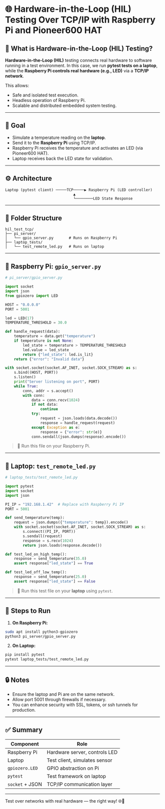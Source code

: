 
# 🌐 Hardware-in-the-Loop (HIL) Testing Over TCP/IP with Raspberry Pi and Pioneer600 HAT

## 🧠 What is Hardware-in-the-Loop (HIL) Testing?

**Hardware-in-the-Loop (HIL)** testing connects real hardware to software running in a test environment. In this case, we run **pytest tests on a laptop**, while the **Raspberry Pi controls real hardware (e.g., LED)** via a **TCP/IP network**.

This allows:

- Safe and isolated test execution.
- Headless operation of Raspberry Pi.
- Scalable and distributed embedded system testing.

---

## 🎯 Goal

- Simulate a temperature reading on the **laptop**.
- Send it to the **Raspberry Pi** using TCP/IP.
- Raspberry Pi receives the temperature and activates an LED (via Pioneer600 HAT).
- Laptop receives back the LED state for validation.

---

## ⚙️ Architecture

```
Laptop (pytest client) ─────TCP─────▶ Raspberry Pi (LED controller)
                               ▲
                               └────────LED State Response
```

---

## 🧱 Folder Structure

```
hil_test_tcp/
├── pi_server/
│   └── gpio_server.py       # Runs on Raspberry Pi
├── laptop_tests/
│   └── test_remote_led.py   # Runs on laptop
```

---

## 📜 Raspberry Pi: `gpio_server.py`

```python
# pi_server/gpio_server.py

import socket
import json
from gpiozero import LED

HOST = "0.0.0.0"
PORT = 5001

led = LED(17)
TEMPERATURE_THRESHOLD = 30.0

def handle_request(data):
    temperature = data.get("temperature")
    if temperature is not None:
        led_state = temperature > TEMPERATURE_THRESHOLD
        led.value = led_state
        return {"led_state": led.is_lit}
    return {"error": "Invalid data"}

with socket.socket(socket.AF_INET, socket.SOCK_STREAM) as s:
    s.bind((HOST, PORT))
    s.listen()
    print("Server listening on port", PORT)
    while True:
        conn, addr = s.accept()
        with conn:
            data = conn.recv(1024)
            if not data:
                continue
            try:
                request = json.loads(data.decode())
                response = handle_request(request)
            except Exception as e:
                response = {"error": str(e)}
            conn.sendall(json.dumps(response).encode())
```

> 📝 Run this file on your Raspberry Pi.

---

## 📜 Laptop: `test_remote_led.py`

```python
# laptop_tests/test_remote_led.py

import pytest
import socket
import json

PI_IP = "192.168.1.42"  # Replace with Raspberry Pi IP
PORT = 5001

def send_temperature(temp):
    request = json.dumps({"temperature": temp}).encode()
    with socket.socket(socket.AF_INET, socket.SOCK_STREAM) as s:
        s.connect((PI_IP, PORT))
        s.sendall(request)
        response = s.recv(1024)
        return json.loads(response.decode())

def test_led_on_high_temp():
    response = send_temperature(35.0)
    assert response["led_state"] == True

def test_led_off_low_temp():
    response = send_temperature(25.0)
    assert response["led_state"] == False
```

> 📝 Run this test file on your **laptop** using `pytest`.

---

## 🧪 Steps to Run

1. **On Raspberry Pi:**

```bash
sudo apt install python3-gpiozero
python3 pi_server/gpio_server.py
```

2. **On Laptop:**

```bash
pip install pytest
pytest laptop_tests/test_remote_led.py
```

---

## 🔒 Notes

- Ensure the laptop and Pi are on the same network.
- Allow port 5001 through firewalls if necessary.
- You can enhance security with SSL, tokens, or ssh tunnels for production.

---

## ✅ Summary

| Component           | Role                            |
|---------------------|----------------------------------|
| Raspberry Pi        | Hardware server, controls LED   |
| Laptop              | Test client, simulates sensor   |
| `gpiozero.LED`      | GPIO abstraction on Pi          |
| `pytest`            | Test framework on laptop        |
| `socket` + JSON     | TCP/IP communication layer      |

---

Test over networks with real hardware — the right way! 🌐🔧
